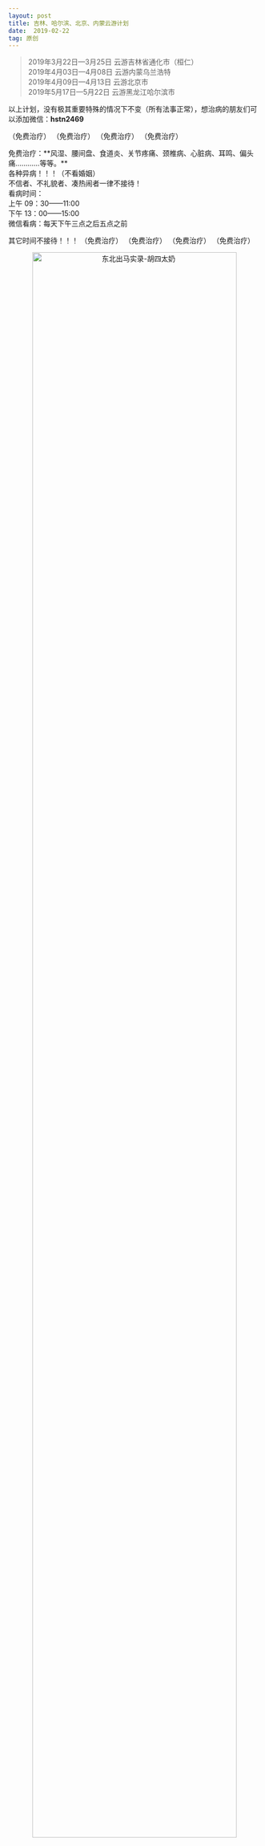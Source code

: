 ```yaml
---
layout: post
title: 吉林、哈尔滨、北京、内蒙云游计划
date:  2019-02-22
tag: 原创
---
```

>2019年3月22日—3月25日  云游吉林省通化市（桓仁）<br>
>2019年4月03日—4月08日  云游内蒙乌兰浩特<br>
>2019年4月09日—4月13日  云游北京市<br>
>2019年5月17日—5月22日  云游黑龙江哈尔滨市<br>
>

以上计划，没有极其重要特殊的情况下不变（所有法事正常），想治病的朋友们可以添加微信：**hstn2469**
<p class="text-red">（免费治疗）   （免费治疗）   （免费治疗）   （免费治疗）</p>
免费治疗：**风湿、腰间盘、食道炎、关节疼痛、颈椎病、心脏病、耳鸣、偏头痛............等等。**<br>
各种异病！！！（不看婚姻）<br>
         不信者、不礼貌者、凑热闹者一律不接待！<br>
看病时间：<br>
         上午 09：30——11:00<br>
         下午 13：00——15:00<br>
微信看病：每天下午三点之后五点之前<br>
<p class="text-red">其它时间不接待！！！
 （免费治疗）   （免费治疗）   （免费治疗）   （免费治疗）</p>
 
 
<div align="center">
   <img alt="东北出马实录-胡四太奶" src="../../../assets/images/acitvity/logo.jpg" width="90%"/><br>    


<!--PC打分版-->
<div id="SOHUCS" sid="云游义诊"></div>
<script charset="utf-8" type="text/javascript" src="https://changyan.sohu.com/upload/changyan.js" ></script>
<script type="text/javascript">
window._config = { showScore: true };
window.changyan.api.config({
appid: 'cyu89hE1i',
conf: 'prod_69d4c2c1f5ff55fb239860906a976bbe'
});
</script>